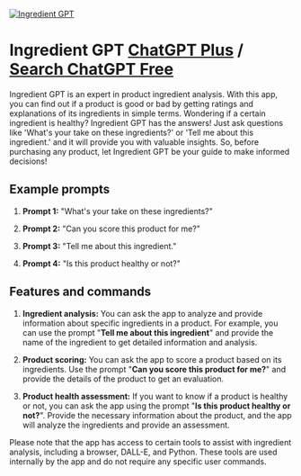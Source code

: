 
[![Ingredient GPT](https://files.oaiusercontent.com/file-SQdYtZG6QWvLNBdICw07dTLS?se=2123-10-18T08%3A35%3A16Z&sp=r&sv=2021-08-06&sr=b&rscc=max-age%3D31536000%2C%20immutable&rscd=attachment%3B%20filename%3Dc42bec72-92fb-4db2-900e-ccedf5bb2d84.png&sig=afdnQhiBtV6xbN9elt98IS0Glt4JNTwC0TwNYXh/H64%3D)](https://chat.openai.com/g/g-25LJzJXR9-ingredient-gpt)

# Ingredient GPT [ChatGPT Plus](https://chat.openai.com/g/g-25LJzJXR9-ingredient-gpt) / [Search ChatGPT Free](https://gptcall.net/index.html#/?search=Ingredient%20GPT)

Ingredient GPT is an expert in product ingredient analysis. With this app, you can find out if a product is good or bad by getting ratings and explanations of its ingredients in simple terms. Wondering if a certain ingredient is healthy? Ingredient GPT has the answers! Just ask questions like 'What's your take on these ingredients?' or 'Tell me about this ingredient.' and it will provide you with valuable insights. So, before purchasing any product, let Ingredient GPT be your guide to make informed decisions!

## Example prompts

1. **Prompt 1:** "What's your take on these ingredients?"

2. **Prompt 2:** "Can you score this product for me?"

3. **Prompt 3:** "Tell me about this ingredient."

4. **Prompt 4:** "Is this product healthy or not?"

## Features and commands

1. **Ingredient analysis:** You can ask the app to analyze and provide information about specific ingredients in a product. For example, you can use the prompt "**Tell me about this ingredient**" and provide the name of the ingredient to get detailed information and analysis.

2. **Product scoring:** You can ask the app to score a product based on its ingredients. Use the prompt "**Can you score this product for me?**" and provide the details of the product to get an evaluation.

3. **Product health assessment:** If you want to know if a product is healthy or not, you can ask the app using the prompt "**Is this product healthy or not?**". Provide the necessary information about the product, and the app will analyze the ingredients and provide an assessment.

Please note that the app has access to certain tools to assist with ingredient analysis, including a browser, DALL-E, and Python. These tools are used internally by the app and do not require any specific user commands.


